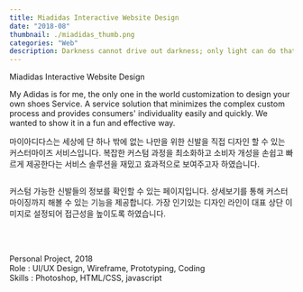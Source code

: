 ```yaml
---
title: Miadidas Interactive Website Design
date: "2018-08"
thumbnail: ./miadidas_thumb.png
categories: "Web"
description: Darkness cannot drive out darkness; only light can do that. Hate cannot drive out hate; only love can do that.
---
```



<div><div class="intro">
    <div class="title">Miadidas Interactive Website Design</div>
    <div>
        <p class="en">My Adidas is for me, the only one in the world customization to design your own shoes Service. A service solution that minimizes the complex custom process and provides consumers' individuality easily and quickly. We wanted to show it in a fun and effective way.</p>
        <p class="ko">마이아디다스는 세상에 단 하나 밖에 없는 나만을 위한 신발을 직접 디자인 할 수 있는 커스터마이즈 서비스입니다. 복잡한 커스텀 과정을 최소화하고 소비자 개성을 손쉽고 빠르게 제공한다는 서비스 솔루션을 재밌고 효과적으로 보여주고자 하였습니다.</p>
    </div>
</div></div><!-- // section intro -->

<div class="project-img">
    <img alt="" src="https://drive.google.com/uc?id=1-0KFpoL51fK_UBp96IQSe5XuAMdS_uyn">
</div> <!-- // section 1-grid contents -->

<div class="context middle">
    <div></div>
    <div>
         <p>커스텀 가능한 신발들의 정보를 확인할 수 있는 페이지입니다. 상세보기를 통해 커스터마이징까지 해볼 수 있는 기능을 제공합니다. 가장 인기있는 디자인 라인이 대표 상단 이미지로 설정되어 접근성을 높이도록 하였습니다.</p>
    </div>
</div>

<div class="project-img">
    <img alt="" src="https://drive.google.com/uc?id=1UHE6DzbwWLZcS1ue-9N79V9iKZ9AM0aO">
</div> <!-- // section 1-grid contents -->
<div class="project-img">
    <img alt="" src="https://drive.google.com/uc?id=1BEz6I4t-xHoTNE5bdS7W7gFYLu9zwKLh">
</div> <!-- // section 1-grid contents -->
<div class="project-img">
    <img alt="" src="https://drive.google.com/uc?id=1IB49-TyXAHegEAvT1z4BJ4csk2s_NQSh">
</div> <!-- // section 1-grid contents -->

<br/>
<br/>

Personal Project, 2018<br>
Role : UI/UX Design, Wireframe, Prototyping, Coding<br>
Skills : Photoshop, HTML/CSS, javascript<br>